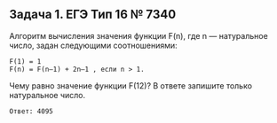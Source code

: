 ## Задача 1. ЕГЭ Тип 16 № 7340

Алгоритм вычисления значения функции F(n), где n — натуральное число, задан следующими соотношениями:
```
F(1) = 1
F(n) = F(n–1) + 2n–1 , если n > 1.
```

Чему равно значение функции F(12)?
В ответе запишите только натуральное число.

```
Ответ: 4095
```
